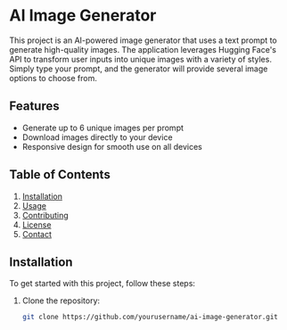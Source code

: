 # AI Image Generator

This project is an AI-powered image generator that uses a text prompt to generate high-quality images. The application leverages Hugging Face's API to transform user inputs into unique images with a variety of styles. Simply type your prompt, and the generator will provide several image options to choose from.

## Features

- Generate up to 6 unique images per prompt
- Download images directly to your device
- Responsive design for smooth use on all devices

## Table of Contents

1. [Installation](#installation)
2. [Usage](#usage)
3. [Contributing](#contributing)
4. [License](#license)
5. [Contact](#contact)

## Installation

To get started with this project, follow these steps:

1. Clone the repository:
   ```bash
   git clone https://github.com/yourusername/ai-image-generator.git
